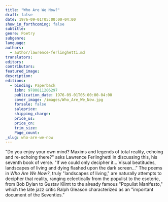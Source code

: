 ```yaml
---
title: "Who Are We Now?"
draft: false
date: 1976-09-01T05:00:00-04:00
show_in_forthcoming: false
subtitle:
genre: Poetry
subgenre:
language:
authors:
  - author/lawrence-ferlinghetti.md
translators:
editors:
contributors:
featured_image:
description:
editions:
  - binding: Paperback
    isbn: 9780811206297
    publication_date: 1976-09-01T05:00:00-04:00
    cover_image: /images/Who_Are_We_Now.jpg
    forsale: false
    saleprice:
    shipping_charge:
    price_us:
    price_cn:
    trim_size:
    Page_count:
_slug: who-are-we-now
---
```


"Do you enjoy your own mind? Maxims and legends of total reality, echoing and re-echoing there?" asks Lawrence Ferlinghetti in discussing this, his seventh book of verse. "If we could only decipher it… Visual beatitudes, landscapes of living and dying flashed upon the dark screen…” The poems in _Who Are We Now?_, truly "landscapes of living," are naturally attempts to decipher that reality, ranging eclectically from the populist to the esoteric, from Bob Dylan to Gustav Klimt to the already famous "Populist Manifesto," which the late jazz critic Ralph Gleason characterized as an "important document of the Seventies."

